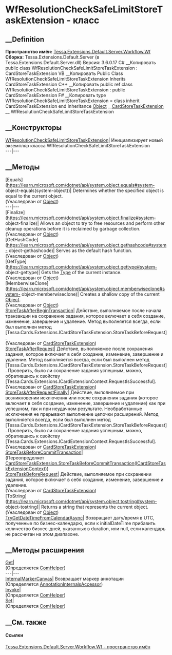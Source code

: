 # WfResolutionCheckSafeLimitStoreTaskExtension - класс
##  __Definition
 **Пространство имён:**
[Tessa.Extensions.Default.Server.Workflow.Wf](N_Tessa_Extensions_Default_Server_Workflow_Wf.htm)  
 **Сборка:** Tessa.Extensions.Default.Server (в
Tessa.Extensions.Default.Server.dll) Версия: 3.6.0.17
C# __Копировать
     public class WfResolutionCheckSafeLimitStoreTaskExtension : CardStoreTaskExtension
VB __Копировать
     Public Class WfResolutionCheckSafeLimitStoreTaskExtension
    	Inherits CardStoreTaskExtension
C++ __Копировать
     public ref class WfResolutionCheckSafeLimitStoreTaskExtension : public CardStoreTaskExtension
F# __Копировать
     type WfResolutionCheckSafeLimitStoreTaskExtension = 
        class
            inherit CardStoreTaskExtension
        end
Inheritance
    [Object](https://learn.microsoft.com/dotnet/api/system.object) __[CardStoreTaskExtension](T_Tessa_Cards_Extensions_CardStoreTaskExtension.htm) __ WfResolutionCheckSafeLimitStoreTaskExtension
##  __Конструкторы
[WfResolutionCheckSafeLimitStoreTaskExtension](M_Tessa_Extensions_Default_Server_Workflow_Wf_WfResolutionCheckSafeLimitStoreTaskExtension__ctor.htm)|
Инициализирует новый экземпляр класса
WfResolutionCheckSafeLimitStoreTaskExtension  
---|---  
##  __Методы
[Equals](https://learn.microsoft.com/dotnet/api/system.object.equals#system-
object-equals\(system-object\))| Determines whether the specified object is
equal to the current object.  
(Унаследован от
[Object](https://learn.microsoft.com/dotnet/api/system.object))  
---|---  
[Finalize](https://learn.microsoft.com/dotnet/api/system.object.finalize#system-
object-finalize)| Allows an object to try to free resources and perform other
cleanup operations before it is reclaimed by garbage collection.  
(Унаследован от
[Object](https://learn.microsoft.com/dotnet/api/system.object))  
[GetHashCode](https://learn.microsoft.com/dotnet/api/system.object.gethashcode#system-
object-gethashcode)| Serves as the default hash function.  
(Унаследован от
[Object](https://learn.microsoft.com/dotnet/api/system.object))  
[GetType](https://learn.microsoft.com/dotnet/api/system.object.gettype#system-
object-gettype)| Gets the
[Type](https://learn.microsoft.com/dotnet/api/system.type) of the current
instance.  
(Унаследован от
[Object](https://learn.microsoft.com/dotnet/api/system.object))  
[MemberwiseClone](https://learn.microsoft.com/dotnet/api/system.object.memberwiseclone#system-
object-memberwiseclone)| Creates a shallow copy of the current
[Object](https://learn.microsoft.com/dotnet/api/system.object).  
(Унаследован от
[Object](https://learn.microsoft.com/dotnet/api/system.object))  
[StoreTaskAfterBeginTransaction](M_Tessa_Cards_Extensions_CardStoreTaskExtension_StoreTaskAfterBeginTransaction.htm)|
Действие, выполняемое после начала транзакции на сохранение задания, которое
включает в себя создание, изменение, завершение и удаление. Метод выполняется
всегда, если был выполнен метод
[Tessa.Cards.Extensions.ICardStoreTaskExtension.StoreTaskBeforeRequest].  
(Унаследован от
[CardStoreTaskExtension](T_Tessa_Cards_Extensions_CardStoreTaskExtension.htm))  
[StoreTaskAfterRequest](M_Tessa_Cards_Extensions_CardStoreTaskExtension_StoreTaskAfterRequest.htm)|
Действие, выполняемое после сохранения задания, которое включает в себя
создание, изменение, завершение и удаление. Метод выполняется всегда, если был
выполнен метод
[Tessa.Cards.Extensions.ICardStoreTaskExtension.StoreTaskBeforeRequest].
Проверить, было ли сохранение задания успешным, можно, обратившись к свойству
[Tessa.Cards.Extensions.ICardExtensionContext.RequestIsSuccessful].  
(Унаследован от
[CardStoreTaskExtension](T_Tessa_Cards_Extensions_CardStoreTaskExtension.htm))  
[StoreTaskAfterRequestFinally](M_Tessa_Cards_Extensions_CardStoreTaskExtension_StoreTaskAfterRequestFinally.htm)|
Действие, выполняемое при возникновении исключения или после сохранения
задания (которое включает в себя создание, изменение, завершение и удаление)
как при успешном, так и при неудачном результате. Необработанные исключения не
прерывают выполнение цепочки расширений. Метод выполняется всегда, если был
выполнен метод
[Tessa.Cards.Extensions.ICardStoreTaskExtension.StoreTaskBeforeRequest].
Проверить, было ли сохранение задания успешным, можно, обратившись к свойству
[Tessa.Cards.Extensions.ICardExtensionContext.RequestIsSuccessful].  
(Унаследован от
[CardStoreTaskExtension](T_Tessa_Cards_Extensions_CardStoreTaskExtension.htm))  
[StoreTaskBeforeCommitTransaction](M_Tessa_Extensions_Default_Server_Workflow_Wf_WfResolutionCheckSafeLimitStoreTaskExtension_StoreTaskBeforeCommitTransaction.htm)|  
(Переопределяет
[CardStoreTaskExtension.StoreTaskBeforeCommitTransaction(ICardStoreTaskExtensionContext)](M_Tessa_Cards_Extensions_CardStoreTaskExtension_StoreTaskBeforeCommitTransaction.htm))  
[StoreTaskBeforeRequest](M_Tessa_Cards_Extensions_CardStoreTaskExtension_StoreTaskBeforeRequest.htm)|
Действие, выполняемое при сохранении задания, которое включает в себя
создание, изменение, завершение и удаление.  
(Унаследован от
[CardStoreTaskExtension](T_Tessa_Cards_Extensions_CardStoreTaskExtension.htm))  
[ToString](https://learn.microsoft.com/dotnet/api/system.object.tostring#system-
object-tostring)| Returns a string that represents the current object.  
(Унаследован от
[Object](https://learn.microsoft.com/dotnet/api/system.object))  
[TryGetDateTimeFromCalendarAsync](M_Tessa_Extensions_Default_Server_Workflow_Wf_WfResolutionCheckSafeLimitStoreTaskExtension_TryGetDateTimeFromCalendarAsync.htm)|
Возвращает дату/время в UTC, полученные по бизнес-календарю, если к
initialDateTime прибавить количество бизнес-дней, указанных в duration, или
null, если календарь не рассчитан на этом диапазоне.  
## __Методы расширения
[Get](M_Tessa_Extensions_Default_Client_EDS_ComHelper_Get.htm)|  
(Определяется
[ComHelper](T_Tessa_Extensions_Default_Client_EDS_ComHelper.htm))  
---|---  
[InternalMarkerCanvas](M_Tessa_UI_Views_Charting_Annotations_AnnotationInternalsAccessor_InternalMarkerCanvas.htm)|
Возвращает маркер аннотации  
(Определяется
[AnnotationInternalsAccessor](T_Tessa_UI_Views_Charting_Annotations_AnnotationInternalsAccessor.htm))  
[Invoke](M_Tessa_Extensions_Default_Client_EDS_ComHelper_Invoke.htm)|  
(Определяется
[ComHelper](T_Tessa_Extensions_Default_Client_EDS_ComHelper.htm))  
[Set](M_Tessa_Extensions_Default_Client_EDS_ComHelper_Set.htm)|  
(Определяется
[ComHelper](T_Tessa_Extensions_Default_Client_EDS_ComHelper.htm))  
##  __См. также
#### Ссылки
[Tessa.Extensions.Default.Server.Workflow.Wf - пространство
имён](N_Tessa_Extensions_Default_Server_Workflow_Wf.htm)
